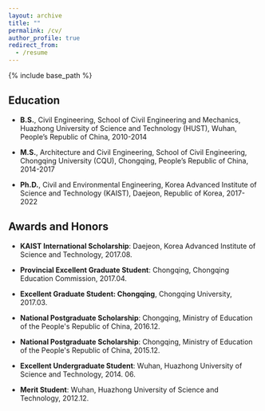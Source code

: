 ```yaml
---
layout: archive
title: ""
permalink: /cv/
author_profile: true
redirect_from:
  - /resume
---
```


{% include base_path %}

## Education

* **B.S.**, Civil Engineering, School of Civil Engineering and Mechanics, Huazhong University of Science and Technology (HUST), Wuhan, People’s Republic of China, 2010-2014

* **M.S.**, Architecture and Civil Engineering, School of Civil Engineering, Chongqing University (CQU), Chongqing, People’s Republic of China, 2014-2017

* **Ph.D.**, Civil and Environmental Engineering, Korea Advanced Institute of Science and Technology (KAIST), Daejeon, Republic of Korea, 2017-2022
  
## Awards and Honors

* **KAIST International Scholarship**: Daejeon, Korea Advanced Institute of Science and Technology, 2017.08.

* **Provincial Excellent Graduate Student**: Chongqing, Chongqing Education Commission, 2017.04.

* **Excellent Graduate Student: Chongqing**, Chongqing University, 2017.03.

* **National Postgraduate Scholarship**: Chongqing, Ministry of Education of the People's Republic of China, 2016.12. 
 
* **National Postgraduate Scholarship**: Chongqing, Ministry of Education of the People's Republic of China, 2015.12. 

* **Excellent Undergraduate Student**: Wuhan, Huazhong University of Science and Technology, 2014. 06.

* **Merit Student**: Wuhan, Huazhong University of Science and Technology, 2012.12.

